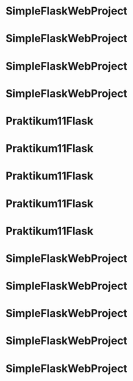 # SimpleFlaskWebProject
# SimpleFlaskWebProject
# SimpleFlaskWebProject
# SimpleFlaskWebProject
# Praktikum11Flask
# Praktikum11Flask
# Praktikum11Flask
# Praktikum11Flask
# Praktikum11Flask
# SimpleFlaskWebProject
# SimpleFlaskWebProject
# SimpleFlaskWebProject
# SimpleFlaskWebProject
# SimpleFlaskWebProject
